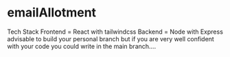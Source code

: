 # emailAllotment
Tech Stack 
Frontend = React with tailwindcss
Backend = Node with Express
advisable to build your personal branch but if you are very well confident with your code you could write in the main branch....
